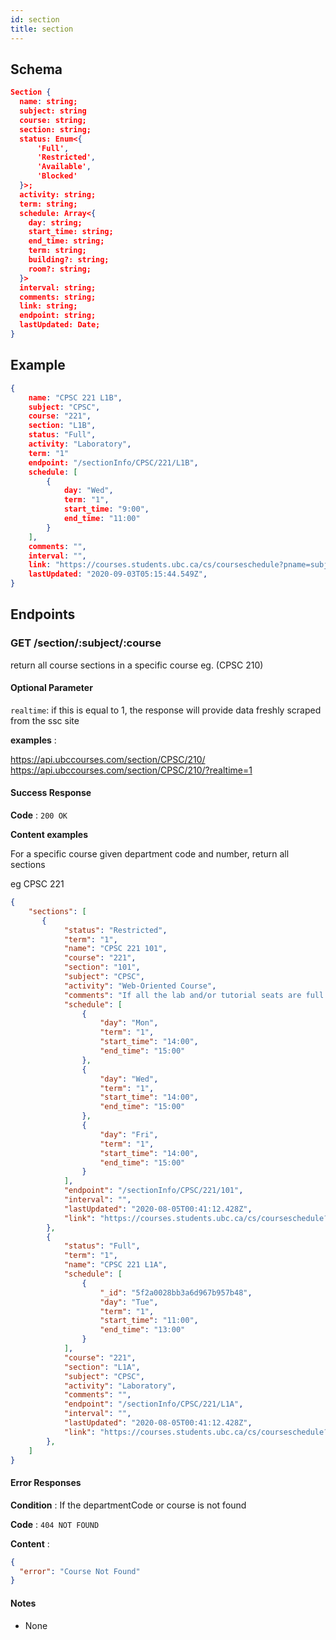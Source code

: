 ```yaml
---
id: section
title: section
---
```


## Schema

```json
Section {
  name: string;
  subject: string
  course: string;
  section: string;
  status: Enum<{
      'Full',
      'Restricted',
      'Available',
      'Blocked'
  }>; 
  activity: string;
  term: string;
  schedule: Array<{
    day: string; 
    start_time: string; 
    end_time: string;
    term: string;
    building?: string;
    room?: string;
  }>
  interval: string;
  comments: string;
  link: string;
  endpoint: string;
  lastUpdated: Date;
}
```

## Example
```json
{    
    name: "CPSC 221 L1B",
    subject: "CPSC",
    course: "221",
    section: "L1B",
    status: "Full",
    activity: "Laboratory",
    term: "1"
    endpoint: "/sectionInfo/CPSC/221/L1B",
    schedule: [
        {
            day: "Wed",
            term: "1",
            start_time: "9:00",
            end_time: "11:00"
        }
    ],
    comments: "",
    interval: "",
    link: "https://courses.students.ubc.ca/cs/courseschedule?pname=subjarea&tname=subj-section&dept=CPSC&course=221&section=L1B",
    lastUpdated: "2020-09-03T05:15:44.549Z",
}
```

## Endpoints

### GET /section/:subject/:course

return all course sections in a specific course eg. (CPSC 210)

#### Optional Parameter

`realtime`: if this is equal to 1, the response will provide data freshly scraped from the ssc site

**examples** :
<div class="code"><a target="_blank" href="https://api.ubccourses.com/section/CPSC/210/">https://api.ubccourses.com/section/CPSC/210/</a></div>
<div class="code"><a target="_blank" href="https://api.ubccourses.com/section/CPSC/210/?realtime=1">https://api.ubccourses.com/section/CPSC/210/?realtime=1</a></div>

#### Success Response

**Code** : `200 OK`

**Content examples**

For a specific course given department code and number, return all sections

eg CPSC 221

```json
{
    "sections": [
       {
            "status": "Restricted",
            "term": "1",
            "name": "CPSC 221 101",
            "course": "221",
            "section": "101",
            "subject": "CPSC",
            "activity": "Web-Oriented Course",
            "comments": "If all the lab and/or tutorial seats are full the department will ensure that there are enough lab/tutorial seats available for the number of students registered in the course by either adding additional lab/tutorial sections or expenadind the number of seats in the activity once we know how many extra students we will need to accommodate. However, there is no guarantee that these seats will fit your preferred time.  You may need to change your registration in other courses to get access to a lab/tutorial where there are available seats.",
            "schedule": [
                {
                    "day": "Mon",
                    "term": "1",
                    "start_time": "14:00",
                    "end_time": "15:00"
                },
                {
                    "day": "Wed",
                    "term": "1",
                    "start_time": "14:00",
                    "end_time": "15:00"
                },
                {
                    "day": "Fri",
                    "term": "1",
                    "start_time": "14:00",
                    "end_time": "15:00"
                }
            ],
            "endpoint": "/sectionInfo/CPSC/221/101",
            "interval": "",
            "lastUpdated": "2020-08-05T00:41:12.428Z",
            "link": "https://courses.students.ubc.ca/cs/courseschedule?pname=subjarea&tname=subj-section&dept=CPSC&course=221&section=101",
        },
        {
            "status": "Full",
            "term": "1",
            "name": "CPSC 221 L1A",
            "schedule": [
                {
                    "_id": "5f2a0028bb3a6d967b957b48",
                    "day": "Tue",
                    "term": "1",
                    "start_time": "11:00",
                    "end_time": "13:00"
                }
            ],
            "course": "221",
            "section": "L1A",
            "subject": "CPSC",
            "activity": "Laboratory",
            "comments": "",
            "endpoint": "/sectionInfo/CPSC/221/L1A",
            "interval": "",
            "lastUpdated": "2020-08-05T00:41:12.428Z",
            "link": "https://courses.students.ubc.ca/cs/courseschedule?pname=subjarea&tname=subj-section&dept=CPSC&course=221&section=L1A",
        },
    ]
}
```

#### Error Responses

**Condition** : If the departmentCode or course is not found

**Code** : `404 NOT FOUND`

**Content** :
```json
{
  "error": "Course Not Found"
}
```

#### Notes

* None
